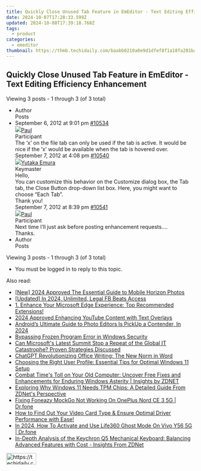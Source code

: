 ```yaml
---
title: Quickly Close Unused Tab Feature in EmEditor - Text Editing Efficiency Enhancement
date: 2024-10-07T17:28:33.599Z
updated: 2024-10-08T17:39:18.768Z
tags:
  - product
categories:
  - emeditor
thumbnail: https://thmb.techidaily.com/baabb0210a0e9d1dfef8f1a18fa201bad1a8f950b33fad191c1a3f8c1897f172.jpg
---
```


## Quickly Close Unused Tab Feature in EmEditor - Text Editing Efficiency Enhancement

Viewing 3 posts - 1 through 3 (of 3 total)

* Author  
Posts
* September 6, 2012 at 9:01 pm [#10534](https://tools.techidaily.com/emeditor/products/)  
[![](https://secure.gravatar.com/avatar/2f52ece1d9ae36845882be320e55817e?s=80&d=identicon&r=g)Paul](https://www.emeditor.com/forums/users/paul-g/ "View Paul's profile")  
Participant  
The ‘x’ on the file tab can only be used if the tab is active. It would be nice if the ‘x’ would be available when the tab is hovered over.  
September 7, 2012 at 4:08 pm [#10540](https://tools.techidaily.com/emeditor/products/)  
[![](https://secure.gravatar.com/avatar/a0a6377144ed3636f985d87303f65ed2?s=80&d=identicon&r=g)Yutaka Emura](https://www.emeditor.com/forums/users/yemura/ "View Yutaka Emura's profile")  
Keymaster  
Hello,  
 You can customize this behavior on the Customize dialog box, the Tab tab, the Close Button drop-down list box. Here, you might want to choose “Each Tab”.  
 Thank you!  
September 7, 2012 at 8:39 pm [#10541](https://tools.techidaily.com/emeditor/products/)  
[![](https://secure.gravatar.com/avatar/2f52ece1d9ae36845882be320e55817e?s=80&d=identicon&r=g)Paul](https://www.emeditor.com/forums/users/paul-g/ "View Paul's profile")  
Participant  
Next time I’ll just ask before posting enhancement requests….  
 Thanks.
* Author  
Posts

Viewing 3 posts - 1 through 3 (of 3 total)

* You must be logged in to reply to this topic.

<ins class="adsbygoogle"
     style="display:block"
     data-ad-format="autorelaxed"
     data-ad-client="ca-pub-7571918770474297"
     data-ad-slot="1223367746"></ins>

<ins class="adsbygoogle"
     style="display:block"
     data-ad-client="ca-pub-7571918770474297"
     data-ad-slot="8358498916"
     data-ad-format="auto"
     data-full-width-responsive="true"></ins>

<span class="atpl-alsoreadstyle">Also read:</span>
<div><ul>
<li><a href="https://article-tips.techidaily.com/new-2024-approved-the-essential-guide-to-mobile-horizon-photos/"><u>[New] 2024 Approved The Essential Guide to Mobile Horizon Photos</u></a></li>
<li><a href="https://facebook-video-recording.techidaily.com/updated-in-2024-unlimited-legal-fb-beats-access/"><u>[Updated] In 2024, Unlimited, Legal FB Beats Access</u></a></li>
<li><a href="https://win-reviews.techidaily.com/1-enhance-your-microsoft-edge-experience-top-recommended-extensions/"><u>1. Enhance Your Microsoft Edge Experience: Top Recommended Extensions!</u></a></li>
<li><a href="https://youtube-docs.techidaily.com/approved-enhancing-youtube-content-with-text-overlays/"><u>2024 Approved Enhancing YouTube Content with Text Overlays</u></a></li>
<li><a href="https://fox-info.techidaily.com/androids-ultimate-guide-to-photo-editors-is-pickup-a-contender-in-2024/"><u>Android’s Ultimate Guide to Photo Editors Is PickUp a Contender, In 2024</u></a></li>
<li><a href="https://win11-tips.techidaily.com/bypassing-frozen-program-error-in-windows-security/"><u>Bypassing Frozen Program Error in Windows Security</u></a></li>
<li><a href="https://win-reviews.techidaily.com/can-microsofts-latest-summit-stop-a-repeat-of-the-global-it-catastrophe-proven-strategies-discussed/"><u>Can Microsoft's Latest Summit Stop a Repeat of the Global IT Catastrophe? Proven Strategies Discussed</u></a></li>
<li><a href="https://tech-haven.techidaily.com/chatgpt-revolutionizing-office-writing-the-new-norm-in-word/"><u>ChatGPT Revolutionizing Office Writing: The New Norm in Word</u></a></li>
<li><a href="https://win-reviews.techidaily.com/choosing-the-right-user-profile-essential-tips-for-optimal-windows-11-setup/"><u>Choosing the Right User Profile: Essential Tips for Optimal Windows 11 Setup</u></a></li>
<li><a href="https://win-reviews.techidaily.com/combat-times-toll-on-your-old-computer-uncover-free-fixes-and-enhancements-for-enduring-windows-asterity-insights-by-zdnet/"><u>Combat Time's Toll on Your Old Computer: Uncover Free Fixes and Enhancements for Enduring Windows Asterity | Insights by ZDNET</u></a></li>
<li><a href="https://win-reviews.techidaily.com/exploring-why-windows-11-needs-tpm-chips-a-detailed-guide-from-zdnets-perspective/"><u>Exploring Why Windows 11 Needs TPM Chips: A Detailed Guide From ZDNet's Perspective</u></a></li>
<li><a href="https://fake-location.techidaily.com/fixing-foneazy-mockgo-not-working-on-oneplus-nord-ce-3-5g-drfone-by-drfone-virtual-android/"><u>Fixing Foneazy MockGo Not Working On OnePlus Nord CE 3 5G | Dr.fone</u></a></li>
<li><a href="https://win-reviews.techidaily.com/how-to-find-out-your-video-card-type-and-ensure-optimal-driver-performance-with-ease/"><u>How to Find Out Your Video Card Type & Ensure Optimal Driver Performance with Ease!</u></a></li>
<li><a href="https://location-social.techidaily.com/in-2024-how-to-activate-and-use-life360-ghost-mode-on-vivo-y56-5g-drfone-by-drfone-virtual-android/"><u>In 2024, How To Activate and Use Life360 Ghost Mode On Vivo Y56 5G | Dr.fone</u></a></li>
<li><a href="https://win-reviews.techidaily.com/in-depth-analysis-of-the-keychron-q5-mechanical-keyboard-balancing-advanced-features-with-cost-insights-from-zdnet/"><u>In-Depth Analysis of the Keychron Q5 Mechanical Keyboard: Balancing Advanced Features with Cost - Insights From ZDNet</u></a></li>
</ul></div>

<!-- affiliate ads begin -->
<a href="https://25home.pxf.io/c/5597632/2148634/16836" target="_top" id="2148634">
  <img src="//a.impactradius-go.com/display-ad/16836-2148634" border="0" alt="https://techidaily.com" width="80" height="31"/>
</a>
<img height="0" width="0" src="https://25home.pxf.io/i/5597632/2148634/16836" style="position:absolute;visibility:hidden;" border="0" />
<!-- affiliate ads end -->

